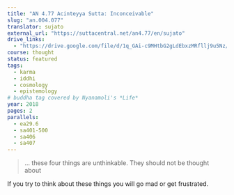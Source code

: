 ```yaml
---
title: "AN 4.77 Acinteyya Sutta: Inconceivable"
slug: "an.004.077"
translator: sujato
external_url: "https://suttacentral.net/an4.77/en/sujato"
drive_links:
  - "https://drive.google.com/file/d/1q_GAi-c9MHtbG2gLdEbxzMRfllj9u5Nz/view?usp=drivesdk"
course: thought
status: featured
tags:
  - karma
  - iddhi
  - cosmology
  - epistemology
# buddha tag covered by Nyanamoli's *Life*
year: 2018
pages: 2
parallels:
  - ea29.6
  - sa401-500
  - sa406
  - sa407
---
```


> … these four things are unthinkable. They should not be thought about

If you try to think about these things you will go mad or get frustrated.

